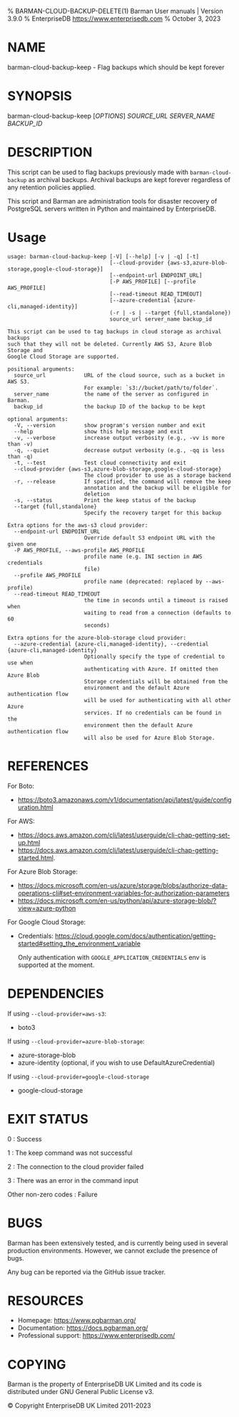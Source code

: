 % BARMAN-CLOUD-BACKUP-DELETE(1) Barman User manuals | Version 3.9.0
% EnterpriseDB <https://www.enterprisedb.com>
% October 3, 2023

# NAME

barman-cloud-backup-keep - Flag backups which should be kept forever


# SYNOPSIS

barman-cloud-backup-keep [*OPTIONS*] *SOURCE_URL* *SERVER_NAME* *BACKUP_ID*


# DESCRIPTION

This script can be used to flag backups previously made with
`barman-cloud-backup` as archival backups. Archival backups are kept forever
regardless of any retention policies applied.

This script and Barman are administration tools for disaster recovery
of PostgreSQL servers written in Python and maintained by EnterpriseDB.


# Usage
```
usage: barman-cloud-backup-keep [-V] [--help] [-v | -q] [-t]
                                [--cloud-provider {aws-s3,azure-blob-storage,google-cloud-storage}]
                                [--endpoint-url ENDPOINT_URL]
                                [-P AWS_PROFILE] [--profile AWS_PROFILE]
                                [--read-timeout READ_TIMEOUT]
                                [--azure-credential {azure-cli,managed-identity}]
                                (-r | -s | --target {full,standalone})
                                source_url server_name backup_id

This script can be used to tag backups in cloud storage as archival backups
such that they will not be deleted. Currently AWS S3, Azure Blob Storage and
Google Cloud Storage are supported.

positional arguments:
  source_url            URL of the cloud source, such as a bucket in AWS S3.
                        For example: `s3://bucket/path/to/folder`.
  server_name           the name of the server as configured in Barman.
  backup_id             the backup ID of the backup to be kept

optional arguments:
  -V, --version         show program's version number and exit
  --help                show this help message and exit
  -v, --verbose         increase output verbosity (e.g., -vv is more than -v)
  -q, --quiet           decrease output verbosity (e.g., -qq is less than -q)
  -t, --test            Test cloud connectivity and exit
  --cloud-provider {aws-s3,azure-blob-storage,google-cloud-storage}
                        The cloud provider to use as a storage backend
  -r, --release         If specified, the command will remove the keep
                        annotation and the backup will be eligible for
                        deletion
  -s, --status          Print the keep status of the backup
  --target {full,standalone}
                        Specify the recovery target for this backup

Extra options for the aws-s3 cloud provider:
  --endpoint-url ENDPOINT_URL
                        Override default S3 endpoint URL with the given one
  -P AWS_PROFILE, --aws-profile AWS_PROFILE
                        profile name (e.g. INI section in AWS credentials
                        file)
  --profile AWS_PROFILE
                        profile name (deprecated: replaced by --aws-profile)
  --read-timeout READ_TIMEOUT
                        the time in seconds until a timeout is raised when
                        waiting to read from a connection (defaults to 60
                        seconds)

Extra options for the azure-blob-storage cloud provider:
  --azure-credential {azure-cli,managed-identity}, --credential {azure-cli,managed-identity}
                        Optionally specify the type of credential to use when
                        authenticating with Azure. If omitted then Azure Blob
                        Storage credentials will be obtained from the
                        environment and the default Azure authentication flow
                        will be used for authenticating with all other Azure
                        services. If no credentials can be found in the
                        environment then the default Azure authentication flow
                        will also be used for Azure Blob Storage.
```
# REFERENCES

For Boto:

* https://boto3.amazonaws.com/v1/documentation/api/latest/guide/configuration.html

For AWS:

* https://docs.aws.amazon.com/cli/latest/userguide/cli-chap-getting-set-up.html
* https://docs.aws.amazon.com/cli/latest/userguide/cli-chap-getting-started.html.

For Azure Blob Storage:

* https://docs.microsoft.com/en-us/azure/storage/blobs/authorize-data-operations-cli#set-environment-variables-for-authorization-parameters
* https://docs.microsoft.com/en-us/python/api/azure-storage-blob/?view=azure-python

For Google Cloud Storage:
* Credentials: https://cloud.google.com/docs/authentication/getting-started#setting_the_environment_variable

  Only authentication with `GOOGLE_APPLICATION_CREDENTIALS` env is supported at the moment.

# DEPENDENCIES

If using `--cloud-provider=aws-s3`:

* boto3

If using `--cloud-provider=azure-blob-storage`:

* azure-storage-blob
* azure-identity (optional, if you wish to use DefaultAzureCredential)

If using `--cloud-provider=google-cloud-storage`
* google-cloud-storage 

# EXIT STATUS

0
:   Success

1
:   The keep command was not successful

2
:   The connection to the cloud provider failed

3
:   There was an error in the command input

Other non-zero codes
:   Failure


# BUGS

Barman has been extensively tested, and is currently being used in several
production environments. However, we cannot exclude the presence of bugs.

Any bug can be reported via the GitHub issue tracker.


# RESOURCES

* Homepage: <https://www.pgbarman.org/>
* Documentation: <https://docs.pgbarman.org/>
* Professional support: <https://www.enterprisedb.com/>


# COPYING

Barman is the property of EnterpriseDB UK Limited
and its code is distributed under GNU General Public License v3.

© Copyright EnterpriseDB UK Limited 2011-2023

